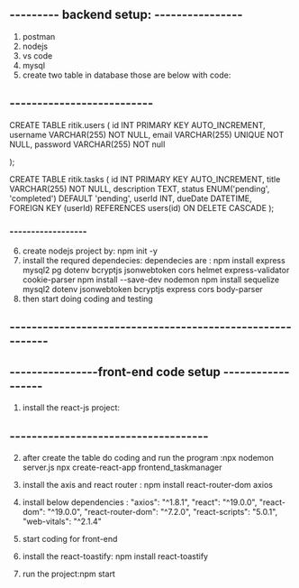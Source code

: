 ## --------- backend setup: ----------------

1. postman
2. nodejs
3. vs code
4. mysql
5. create two table in database those are below with code:

## --------------------------

CREATE TABLE ritik.users (
id INT PRIMARY KEY AUTO_INCREMENT,
username VARCHAR(255) NOT NULL,
email VARCHAR(255) UNIQUE NOT NULL,
password VARCHAR(255) NOT null

);

CREATE TABLE ritik.tasks (
id INT PRIMARY KEY AUTO_INCREMENT,
title VARCHAR(255) NOT NULL,
description TEXT,
status ENUM('pending', 'completed') DEFAULT 'pending',
userId INT,
dueDate DATETIME,  
 FOREIGN KEY (userId) REFERENCES users(id) ON DELETE CASCADE
);

### ------------------

6. create nodejs project by: npm init -y
7. install the requred dependecies:
   dependecies are :
   npm install express mysql2 pg dotenv bcryptjs jsonwebtoken cors helmet express-validator cookie-parser
   npm install --save-dev nodemon
   npm install sequelize mysql2 dotenv jsonwebtoken bcryptjs express cors body-parser
8. then start doing coding and testing

## ----------------------------------------------------------

## ----------------front-end code setup ------------------

1. install the react-js project:

## ------------------------------------

2. after create the table do coding and run the program :npx nodemon server.js
   npx create-react-app frontend_taskmanager
3. install the axis and react router : npm install react-router-dom axios
4. install below dependencies :
   "axios": "^1.8.1",
   "react": "^19.0.0",
   "react-dom": "^19.0.0",
   "react-router-dom": "^7.2.0",
   "react-scripts": "5.0.1",
   "web-vitals": "^2.1.4"

5. start coding for front-end
6. install the react-toastify: npm install react-toastify

7. run the project:npm start
